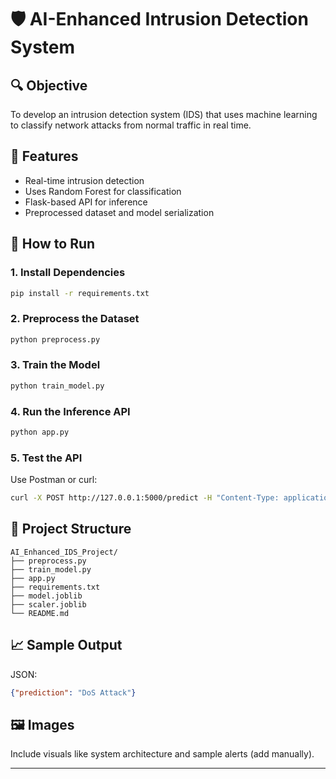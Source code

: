# 🛡️ AI-Enhanced Intrusion Detection System

## 🔍 Objective
To develop an intrusion detection system (IDS) that uses machine learning to classify network attacks from normal traffic in real time.

## 🧠 Features
- Real-time intrusion detection
- Uses Random Forest for classification
- Flask-based API for inference
- Preprocessed dataset and model serialization

## 🚀 How to Run

### 1. Install Dependencies
```bash
pip install -r requirements.txt
```

### 2. Preprocess the Dataset
```bash
python preprocess.py
```

### 3. Train the Model
```bash
python train_model.py
```

### 4. Run the Inference API
```bash
python app.py
```

### 5. Test the API
Use Postman or curl:
```bash
curl -X POST http://127.0.0.1:5000/predict -H "Content-Type: application/json" -d '{"features": [0.1, 0.2, ..., 0.4]}'
```

## 📂 Project Structure
```
AI_Enhanced_IDS_Project/
├── preprocess.py
├── train_model.py
├── app.py
├── requirements.txt
├── model.joblib
├── scaler.joblib
└── README.md
```

## 📈 Sample Output
JSON:
```json
{"prediction": "DoS Attack"}
```

## 🖼️ Images
Include visuals like system architecture and sample alerts (add manually).

---
